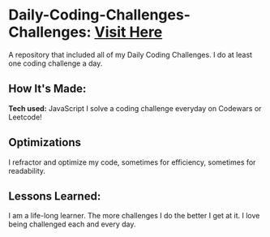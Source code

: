 # Daily-Coding-Challenges- Challenges: [Visit Here](https://www.codewars.com/users/adrieason)

A repository that included all of my Daily Coding Challenges.  I do at least one coding challenge a day. 

## How It's Made:

**Tech used:** JavaScript
I solve a coding challenge everyday on Codewars or Leetcode!

## Optimizations
I refractor and optimize my code, sometimes for efficiency, sometimes for readability.

## Lessons Learned:
I am a life-long learner. The more challenges I do the better I get at it. I love being challenged each and every day. 
